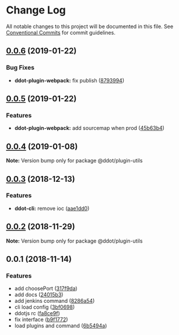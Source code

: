 # Change Log

All notable changes to this project will be documented in this file.
See [Conventional Commits](https://conventionalcommits.org) for commit guidelines.

## [0.0.6](https://github.com/Jetsly/ddot/compare/@ddot/plugin-utils@0.0.5...@ddot/plugin-utils@0.0.6) (2019-01-22)


### Bug Fixes

* **ddot-plugin-webpack:** fix publish ([8793994](https://github.com/Jetsly/ddot/commit/8793994))





## [0.0.5](https://github.com/Jetsly/ddot/compare/@ddot/plugin-utils@0.0.4...@ddot/plugin-utils@0.0.5) (2019-01-22)


### Features

* **ddot-plugin-webpack:** add sourcemap when prod ([45b63b4](https://github.com/Jetsly/ddot/commit/45b63b4))





## [0.0.4](https://github.com/Jetsly/ddot/compare/@ddot/plugin-utils@0.0.3...@ddot/plugin-utils@0.0.4) (2019-01-08)

**Note:** Version bump only for package @ddot/plugin-utils





## [0.0.3](https://github.com/Jetsly/ddot/compare/@ddot/plugin-utils@0.0.2...@ddot/plugin-utils@0.0.3) (2018-12-13)


### Features

* **ddot-cli:** remove ioc ([aae1dd0](https://github.com/Jetsly/ddot/commit/aae1dd0))





## [0.0.2](https://github.com/Jetsly/ddot/compare/@ddot/plugin-utils@0.0.1...@ddot/plugin-utils@0.0.2) (2018-11-29)

**Note:** Version bump only for package @ddot/plugin-utils





## 0.0.1 (2018-11-14)


### Features

* add choosePort ([317f9da](https://github.com/Jetsly/ddot/commit/317f9da))
* add docs ([24015b3](https://github.com/Jetsly/ddot/commit/24015b3))
* add jenkins command ([8286a54](https://github.com/Jetsly/ddot/commit/8286a54))
* cli load config ([3bf0698](https://github.com/Jetsly/ddot/commit/3bf0698))
* ddotjs rc ([fa8ce9f](https://github.com/Jetsly/ddot/commit/fa8ce9f))
* fix interface ([b9f1772](https://github.com/Jetsly/ddot/commit/b9f1772))
* load plugins and command ([6b5494a](https://github.com/Jetsly/ddot/commit/6b5494a))
